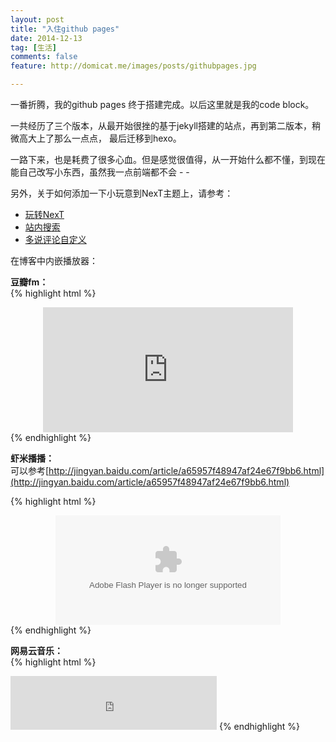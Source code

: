 ```yaml
---
layout: post
title: "入住github pages"
date: 2014-12-13
tag: [生活]
comments: false
feature: http://domicat.me/images/posts/githubpages.jpg

---
```


一番折腾，我的github pages 终于搭建完成。以后这里就是我的code block。

一共经历了三个版本，从最开始很挫的基于jekyll搭建的站点，再到第二版本，稍微高大上了那么一点点，
最后迁移到hexo。

一路下来，也是耗费了很多心血。但是感觉很值得，从一开始什么都不懂，到现在能自己改写小东西，虽然我一点前端都不会 - -

另外，关于如何添加一下小玩意到NexT主题上，请参考：  

- [玩转NexT](http://jijiaxin89.com/2015/08/21/%E7%8E%A9%E8%BD%AChexo%E5%8D%9A%E5%AE%A2%E4%B9%8Bnext/)  
- [站内搜索](http://lizhuolun.com/posts/%E4%B8%BAhexo-next%E4%B8%BB%E9%A2%98%E6%B7%BB%E5%8A%A0tinysou-Swiftype-%E7%AB%99%E5%86%85%E6%90%9C%E7%B4%A2/)
- [多说评论自定义](http://wsgzao.github.io/post/duoshuo/)

在博客中内嵌播放器：

**豆瓣fm：**  
{% highlight html %}
<center> <iframe name="iframe_canvas" src="http://douban.fm/partner/baidu/doubanradio" scrolling="no" frameborder="0" width="400" height="200"></iframe> </center>
{% endhighlight %}

**虾米播播：**  
可以参考[http://jingyan.baidu.com/article/a65957f48947af24e67f9bb6.html](http://jingyan.baidu.com/article/a65957f48947af24e67f9bb6.html)

{% highlight html %}
<center><embed src="http://www.xiami.com/widget/0_1769157640,_360_260_CD5C5C_808080_1/multiPlayer.swf" type="application/x-shockwave-flash" width="360" height="175" wmode="transparent"></embed></center>
{% endhighlight %}

**网易云音乐：**  
{% highlight html %}
<iframe frameborder="no" border="0" marginwidth="0" marginheight="0" width=330 height=86 src="http://music.163.com/outchain/player?type=2&id=28287199&auto=1&height=66"></iframe>
{% endhighlight %}